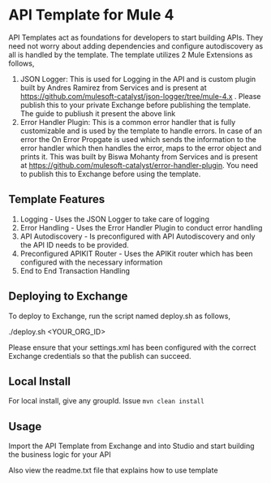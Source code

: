 # API Template for Mule 4

API Templates act as foundations for developers to start building APIs. They need not worry about adding dependencies and configure autodiscovery as all is handled by the template. The template utilizes 2 Mule Extensions as follows,

1. JSON Logger: This is used for Logging in the API and is custom plugin built by Andres Ramirez from Services and is present at https://github.com/mulesoft-catalyst/json-logger/tree/mule-4.x . Please publish this to your private Exchange before publishing the template. The guide to publiush it present the above link
2. Error Handler Plugin: This is a common error handler that is fully customizable and is used by the template to handle errors. In case of an error the On Error Propgate is used which sends the information to the error handler which then handles the error, maps to the error object and prints it. This was built by Biswa Mohanty from Services and is present at https://github.com/mulesoft-catalyst/error-handler-plugin. You need to publish this to Exchange before using the template.

## Template Features

1. Logging - Uses the JSON Logger to take care of logging
2. Error Handling - Uses the Error Handler Plugin to conduct error handling
3. API Autodiscovery - Is preconfigured with API Autodiscovery and only the API ID needs to be provided.
4. Preconfigured APIKIT Router - Uses the APIKit router which has been configured with the necessary information
5. End to End Transaction Handling

## Deploying to Exchange
To deploy to Exchange, run the script named deploy.sh as follows,

./deploy.sh <YOUR_ORG_ID>

Please ensure that your settings.xml has been configured with the correct Exchange credentials so that the publish can succeed.

## Local Install
For local install, give any groupId. Issue `mvn clean install`

## Usage

Import the API Template from Exchange and into Studio and start building the business logic for your API

Also view the readme.txt file that explains how to use template
